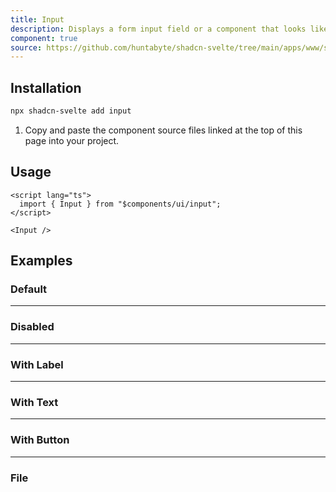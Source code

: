 ```yaml
---
title: Input
description: Displays a form input field or a component that looks like an input field.
component: true
source: https://github.com/huntabyte/shadcn-svelte/tree/main/apps/www/src/lib/components/ui/input
---
```


<script>
  import { ComponentPreview, ManualInstall } from '$lib/components/docs';
</script>

<ComponentPreview name="input-demo">

<div />

</ComponentPreview>

## Installation

```bash
npx shadcn-svelte add input
```

<ManualInstall>

1. Copy and paste the component source files linked at the top of this page into your project.

</ManualInstall>

## Usage

```svelte
<script lang="ts">
  import { Input } from "$components/ui/input";
</script>

<Input />
```

## Examples

### Default

<ComponentPreview name="input-demo">

<div />

</ComponentPreview>

---

### Disabled

<ComponentPreview name="input-disabled">

<div />

</ComponentPreview>

---

### With Label

<ComponentPreview name="input-with-label">

<div />

</ComponentPreview>

---

### With Text

<ComponentPreview name="input-with-text">

<div />

</ComponentPreview>

---

### With Button

<ComponentPreview name="input-with-button">

<div />

</ComponentPreview>

---

### File

<ComponentPreview name="input-file">

<div />

</ComponentPreview>
